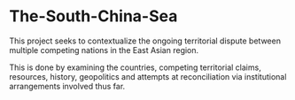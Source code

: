 # The-South-China-Sea
This project seeks to contextualize the ongoing territorial dispute between multiple competing nations in the East Asian region.

This is done by examining the countries, competing territorial claims, resources, history, geopolitics and attempts at reconciliation via institutional arrangements involved thus far.
